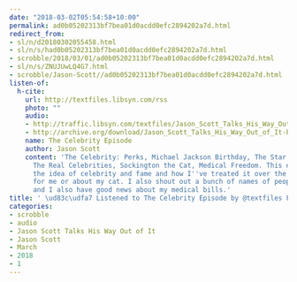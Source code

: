 ```yaml
---
date: "2018-03-02T05:54:58+10:00"
permalink: ad0b05202313bf7bea01d0acdd0efc2894202a7d.html
redirect_from:
- sl/n/d20180302055458.html
- sl/n/s/had0b05202313bf7bea01d0acdd0efc2894202a7d.html
- scrobble/2018/03/01/ad0b05202313bf7bea01d0acdd0efc2894202a7d.html
- sl/n/s/ZNUJUwLQ4G7.html
- scrobble/Jason-Scott//ad0b05202313bf7bea01d0acdd0efc2894202a7d.html
listen-of:
  h-cite:
    url: http://textfiles.libsyn.com/rss
    photo: ""
    audio:
    - http://traffic.libsyn.com/textfiles/Jason_Scott_Talks_His_Way_Out_of_It_-_Episode_18.mp3?dest-id=574323
    - http://archive.org/download/Jason_Scott_Talks_His_Way_Out_of_It-Podcast-by-Jason_Scott/The_Celebrity_Episode.mp3
    name: The Celebrity Episode
    author: Jason Scott
    content: 'The Celebrity: Perks, Michael Jackson Birthday, The Star of Yourself,
      The Real Celebrities, Sockington the Cat, Medical Freedom. This episode is about
      the idea of celebrity and fame and how I''ve treated it over the year, whether
      for me or about my cat. I also shout out a bunch of names of people I admire,
      and I also have good news about my medical bills.'
title: ' \ud83c\udfa7 Listened to The Celebrity Episode by @textfiles From #JasonScottTalksHisWayOutofIt'
categories:
- scrobble
- audio
- Jason Scott Talks His Way Out of It
- Jason Scott
- March
- 2018
- 1
---
```

